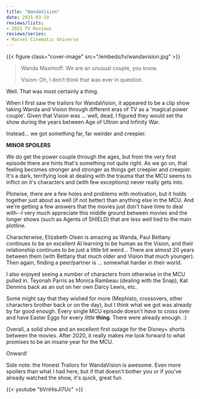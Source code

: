 ```yaml
---
title: "WandaVision"
date: 2021-03-19
reviews/lists:
- 2021 TV Reviews
reviews/series:
- Marvel Cinematic Universe
---
```

{{< figure class="cover-image" src="/embeds/tv/wandavision.jpg" >}}

> Wanda Maximoff: We are an unusual couple, you know.
> 
> Vision: Oh, I don't think that was ever in question.

Well. That was most certainly a thing. 

<!--more-->

When I first saw the trailors for WandaVision, it appeared to be a clip show taking Wanda and Vision through different eras of TV as a 'magical power couple'. Given that Vision was ... well, dead, I figured they would set the show during the years between Age of Ultron and Infinity War. 

Instead... we got something far, far weirder and creepier. 

**MINOR SPOILERS**

We do get the power couple through the ages, but from the very first episode there are hints that's something not quite right. As we go on, that feeling becomes stronger and stronger as things get creepier and creepier. It's a dark, terrifying look at dealing with the trauma that the MCU seems to inflict on it's characters and (with few exceptions) never really gets into. 

Plotwise, there are a few holes and problems with motivation, but it holds together just about as well (if not better) than anything else in the MCU. And we're getting a few answers that the movies just don't have time to deal with--I very much appreciate this middle ground between movies and the longer shows (such as Agents of SHIELD) that are less well tied to the main plotline. 

Characterwise, Elizabeth Olsen is amazing as Wanda, Paul Bettany continues to be an excellent AI learning to be human as the Vision, and their relationship continues to be just a little bit weird... There are almost 20 years between them (with Bettany that much older and Vision that much younger). Then again, finding a peer/partner is ... somewhat harder in their world. 

I also enjoyed seeing a number of characters from otherwise in the MCU pulled in. Teyonah Parris as Monica Rambeau (dealing with the Snap), Kat Dennins back as an out on her own Darcy Lewis, etc. 

Some might say that they wished for more (Mephisto, crossovers, other characters brother back or on the day), but I think what we got was already by far good enough. Every single MCU episode doesn't *have* to cross over and have Easter Eggs for every *little* **thing**. There were already enough. :)

Overall, a solid show and an excellent first outage for the Disney+ shorts between the movies. After 2020, it really makes me look forward to what promises to be an insane year for the MCU. 

Onward!

Side note: the Honest Trailors for WandaVision is awesome. Even more spoilers than what I had here, but if that doesn't bother you or if you've already watched the show, it's quick, great fun. 

{{< youtube "bVnHisJl7Uc" >}}